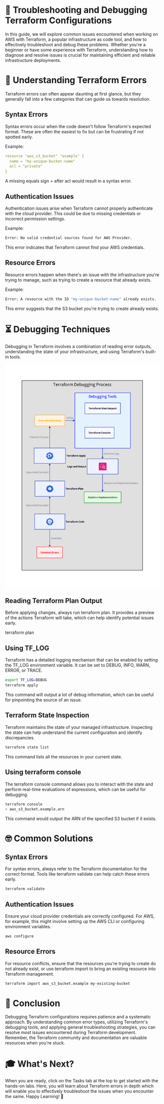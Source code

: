 # 📇 Troubleshooting and Debugging Terraform Configurations

In this guide, we will explore common issues encountered when working on AWS with Terraform, a popular infrastructure as code tool, and how to effectively troubleshoot and debug these problems. Whether you're a beginner or have some experience with Terraform, understanding how to diagnose and resolve issues is crucial for maintaining efficient and reliable infrastructure deployments.

# 🧐 Understanding Terraform Errors

Terraform errors can often appear daunting at first glance, but they generally fall into a few categories that can guide us towards resolution.

## Syntax Errors

Syntax errors occur when the code doesn't follow Terraform's expected format. These are often the easiest to fix but can be frustrating if not spotted early.

Example:
```yaml
resource "aws_s3_bucket" "example" {
  name = "my-unique-bucket-name"
  acl = "private"
}
```

A missing equals sign = after acl would result in a syntax error.

## Authentication Issues

Authentication issues arise when Terraform cannot properly authenticate with the cloud provider. This could be due to missing credentials or incorrect permission settings.

Example:

```bash
Error: No valid credential sources found for AWS Provider.
```

This error indicates that Terraform cannot find your AWS credentials.

## Resource Errors

Resource errors happen when there's an issue with the infrastructure you're trying to manage, such as trying to create a resource that already exists.

Example:
```bash
Error: A resource with the ID "my-unique-bucket-name" already exists.
```

This error suggests that the S3 bucket you're trying to create already exists.

# ⏳ Debugging Techniques

Debugging in Terraform involves a combination of reading error outputs, understanding the state of your infrastructure, and using Terraform's built-in tools.

![alt text](07.png)

## Reading Terraform Plan Output

Before applying changes, always run terraform plan. It provides a preview of the actions Terraform will take, which can help identify potential issues early.

terraform plan

## Using TF_LOG

Terraform has a detailed logging mechanism that can be enabled by setting the TF_LOG environment variable. It can be set to DEBUG, INFO, WARN, ERROR, or TRACE.

```bash
export TF_LOG=DEBUG
terraform apply
```

This command will output a lot of debug information, which can be useful for pinpointing the source of an issue.

## Terraform State Inspection

Terraform maintains the state of your managed infrastructure. Inspecting the state can help understand the current configuration and identify discrepancies.

```bash
terraform state list
```

This command lists all the resources in your current state.

## Using terraform console

The terraform console command allows you to interact with the state and perform real-time evaluations of expressions, which can be useful for debugging.

```bash
terraform console
> aws_s3_bucket.example.arn
```

This command would output the ARN of the specified S3 bucket if it exists.

# 🤓 Common Solutions

## Syntax Errors

For syntax errors, always refer to the Terraform documentation for the correct format. Tools like terraform validate can help catch these errors early.

```bash
terraform validate
```

## Authentication Issues

Ensure your cloud provider credentials are correctly configured. For AWS, for example, this might involve setting up the AWS CLI or configuring environment variables.

```bash
aws configure
```

## Resource Errors

For resource conflicts, ensure that the resources you're trying to create do not already exist, or use terraform import to bring an existing resource into Terraform management.

``` bash
terraform import aws_s3_bucket.example my-existing-bucket
```

# 🎉 Conclusion

Debugging Terraform configurations requires patience and a systematic approach. By understanding common error types, utilizing Terraform's debugging tools, and applying general troubleshooting strategies, you can resolve most issues encountered during Terraform development. Remember, the Terraform community and documentation are valuable resources when you're stuck.

# 🎓 What's Next?

When you are ready, click on the Tasks tab at the top to get started with the hands-on labs. Here, you will learn about Terraform errors in depth which will enable you to effectively troubleshoot the issues when you encounter the same.
Happy Learning! 🚀